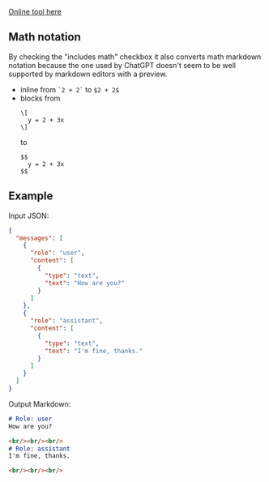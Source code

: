 [Online tool here](https://michalfapso.github.io/chatgpt_response_json_to_markdown/index.html)

## Math notation
By checking the "includes math" checkbox it also converts math markdown notation because the one used by ChatGPT doesn't seem to be well supported by markdown editors with a preview.

- inline from `` `2 + 2` `` to `$2 + 2$`
- blocks from
  ```
  \[
    y = 2 + 3x
  \]
  ```
  to
  ```
  $$
    y = 2 + 3x
  $$
  ```

## Example
Input JSON:
```json
{
  "messages": [
    {
      "role": "user",
      "content": [
        {
          "type": "text",
          "text": "How are you?"
        }
      ]
    },
    {
      "role": "assistant",
      "content": [
        {
          "type": "text",
          "text": "I'm fine, thanks."
        }
      ]
    }
  ]
}
```

Output Markdown:
```markdown
# Role: user
How are you?

<br/><br/><br/>
# Role: assistant
I'm fine, thanks.

<br/><br/><br/>
```
